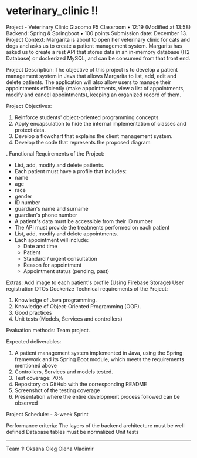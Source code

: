 # veterinary_clinic !!

Project - Veterinary Clinic
Giacomo F5 Classroom
•
12:19 (Modified at 13:58)
Backend: Spring & Springboot
•
100 points
Submission date: December 13.
Project Context:
Margarita is about to open her veterinary clinic for cats and dogs and asks us to create a patient management system. Margarita has asked us to create a rest API that stores data in an in-memory database (H2 Database) or dockerized MySQL, and can be consumed from that front end.

Project Description:
The objective of this project is to develop a patient management system in Java that allows Margarita to list, add, edit and delete patients. The application will also allow users to manage their appointments efficiently (make appointments, view a list of appointments, modify and cancel appointments), keeping an organized record of them.

Project Objectives:
1. Reinforce students' object-oriented programming concepts.
2. Apply encapsulation to hide the internal implementation of classes and protect data.
3. Develop a flowchart that explains the client management system.
4. Develop the code that represents the proposed diagram

. Functional Requirements of the Project:    
- List, add, modify and delete patients.
- Each patient must have a profile that includes:
- name
- age
- race
- gender
- ID number
- guardian's name and surname
- guardian's phone number
- A patient's data must be accessible from their ID number
- The API must provide the treatments performed on each patient
- List, add, modify and delete appointments.
- Each appointment will include:
   - Date and time
   - Patient
   - Standard / urgent consultation
   - Reason for appointment
   - Appointment status (pending, past)

Extras:
Add image to each patient's profile (Using Firebase Storage)
User registration 
DTOs
Dockerize
Technical requirements of the Project:
1. Knowledge of Java programming.
2. Knowledge of Object-Oriented Programming (OOP).
3. Good practices
4. Unit tests (Models, Services and controllers)

Evaluation methods:  Team project.

Expected deliverables:
1. A patient management system implemented in Java, using the Spring framework and its Spring Boot module, which meets the requirements mentioned above
2. Controllers, Services and models tested.
3. Test coverage: 70%
4. Repository on GitHub with the corresponding README
5. Screenshot of the testing coverage
6. Presentation where the entire development process followed can be observed

Project Schedule: - 3-week Sprint

Performance criteria:
The layers of the backend architecture must be well defined
Database tables must be normalized
Unit tests

---------------------------------
Team 1:
Oksana
Oleg
Olena
Vladimir